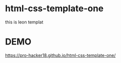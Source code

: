 # html-css-template-one
this is leon templat

# DEMO
https://pro-hacker18.github.io/html-css-template-one/
